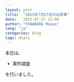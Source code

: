 ```yaml
---
layout: post
title:  "2015年7月27日の出来事"
date:   2015-07-27 22:00
author: "FUNABARA Masao"
lang: "ja"
categories: blog
tags: diary
---
```


本日は、

* 案件調査

を行いました。
